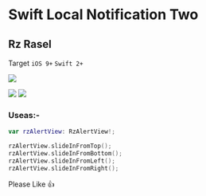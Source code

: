 # Swift Local Notification Two
## Rz Rasel


Target <code>iOS 9+</code> <code>Swift 2+</code>

[![](https://avatars0.githubusercontent.com/u/6184050?v=3&s=460)](https://github.com/rzrasel/SwiftLocalNotificationTwo)

[![](http://img.shields.io/badge/Swift-2.1-blue.svg)](https://developer.apple.com/swift)
[![](http://img.shields.io/badge/Platforms-iOS_|%20OS%20X_|%20tvOS_|%20watchOS-blue.svg)]()

### Useas:-
```swift
var rzAlertView: RzAlertView!;

rzAlertView.slideInFromTop();
rzAlertView.slideInFromBottom();
rzAlertView.slideInFromLeft();
rzAlertView.slideInFromRight();
```

Please Like :+1:
